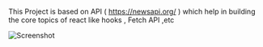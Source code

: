 This Project is based on API ( https://newsapi.org/ ) which help in building the core topics of react like hooks , Fetch API ,etc

![Screenshot](screenshot.png)
